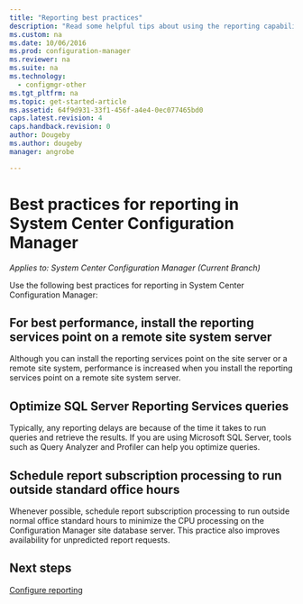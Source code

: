 ```yaml
---
title: "Reporting best practices"
description: "Read some helpful tips about using the reporting capability of System Center Configuration Manager."
ms.custom: na
ms.date: 10/06/2016
ms.prod: configuration-manager
ms.reviewer: na
ms.suite: na
ms.technology:
  - configmgr-other
ms.tgt_pltfrm: na
ms.topic: get-started-article
ms.assetid: 64f9d931-33f1-456f-a4e4-0ec077465bd0
caps.latest.revision: 4
caps.handback.revision: 0
author: Dougebyms.author: dougebymanager: angrobe

---
```

# Best practices for reporting in System Center Configuration Manager*Applies to: System Center Configuration Manager (Current Branch)*
Use the following best practices for reporting in System Center Configuration Manager:  

## For best performance, install the reporting services point on a remote site system server  
 Although you can install the reporting services point on the site server or a remote site system, performance is increased when you install the reporting services point on a remote site system server.  

## Optimize SQL Server Reporting Services queries  
 Typically, any reporting delays are because of the time it takes to run queries and retrieve the results. If you are using Microsoft SQL Server, tools such as Query Analyzer and Profiler can help you optimize queries.  

## Schedule report subscription processing to run outside standard office hours  
 Whenever possible, schedule report subscription processing to run outside normal office standard hours to minimize the CPU processing on the Configuration Manager site database server. This practice also improves availability for unpredicted report requests.  

## Next steps
[Configure reporting](configuring-reporting.md)
